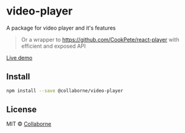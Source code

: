 # video-player
A package for video player and it's features
> Or a wrapper to https://github.com/CookPete/react-player with efficient and exposed API

[Live demo](https://collaborne.github.io/video-player/)

## Install

```bash
npm install --save @collaborne/video-player
```

## License

MIT © [Collaborne](https://github.com/Collaborne)

